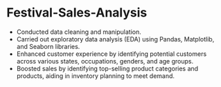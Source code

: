 # Festival-Sales-Analysis
- Conducted data cleaning and manipulation.
- Carried out exploratory data analysis (EDA) using Pandas, Matplotlib, and Seaborn libraries.
- Enhanced customer experience by identifying potential customers across various states, occupations, genders, and age groups.
- Boosted sales by identifying top-selling product categories and products, aiding in inventory planning to meet demand.
